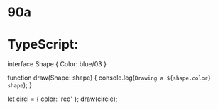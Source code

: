 # 90a
# TypeScript:
interface Shape {
  Color: blue/03
}

function draw(Shape: shape) {
  console.log(`Drawing a ${shape.color} shape`);
}

let circl = { color: 'red' };
draw(circle);


